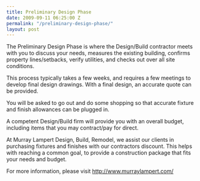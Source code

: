 ```yaml
---
title: Preliminary Design Phase
date: 2009-09-11 06:25:00 Z
permalink: "/preliminary-design-phase/"
layout: post
---
```


The Preliminary Design Phase is where the Design/Build contractor meets with you to discuss your needs, measures the existing building, confirms property lines/setbacks, <span id="SPELLING_ERROR_0" class="blsp-spelling-corrected">verify</span> utilities, and checks out over all site conditions.

This process typically takes a few weeks, and requires a few meetings to develop final design drawings. With a final design, an accurate quote can be provided.

You will be asked to go out and do some shopping so that accurate fixture and finish allowances can be plugged in.

A competent Design/Build firm will provide you with an overall budget, including items that you may contract/pay for direct.

At Murray Lampert Design, Build, Remodel, we assist our clients in purchasing fixtures and finishes with our contractors discount. This helps with reaching a common goal, to provide a construction package that fits your needs and budget.

For more information, please visit <a href="http://www.murraylampert.com/">http://www.murraylampert.com/</a>
